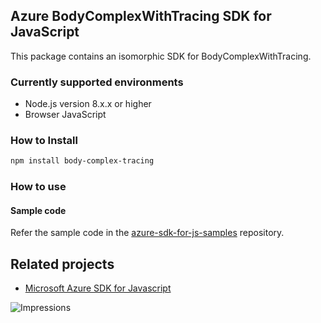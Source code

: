## Azure BodyComplexWithTracing SDK for JavaScript

This package contains an isomorphic SDK for BodyComplexWithTracing.

### Currently supported environments

- Node.js version 8.x.x or higher
- Browser JavaScript

### How to Install

```bash
npm install body-complex-tracing
```

### How to use

#### Sample code

Refer the sample code in the [azure-sdk-for-js-samples](https://github.com/Azure/azure-sdk-for-js-samples) repository.

## Related projects

- [Microsoft Azure SDK for Javascript](https://github.com/Azure/azure-sdk-for-js)


![Impressions](https://azure-sdk-impressions.azurewebsites.net/api/impressions/azure-sdk-for-js%2Fsdk%2Fcdn%2Farm-cdn%2FREADME.png)
